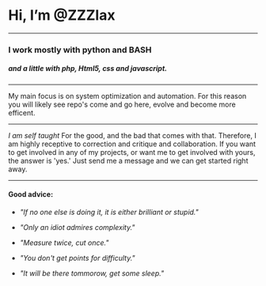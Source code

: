 # Hi, I’m @ZZZlax #

---

### I work mostly with **python** and **BASH** ###
##### and a little with _php_, _Html5_, _css_ and _javascript_. #####

---

My main focus is on system optimization and automation.
For this reason you will likely see repo's come and go here, evolve and become more efficent.

---

*_I am self taught_*
For the good, and the bad that comes with that. Therefore, I am highly receptive to correction and critique and collaboration.
If you want to get involved in any of my projects, or want me to get involved with yours, the answer is 'yes.'
Just send me a message and we can get started right away.

---

#### Good advice: ####

* _"If no one else is doing it, it is either brilliant or stupid."_

* _"Only an idiot admires complexity."_

* _"Measure twice, cut once."_

* _"You don't get points for difficulty."_

* _"It will be there tommorow, get some sleep."_
